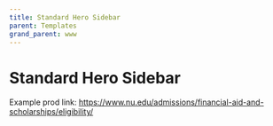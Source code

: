```yaml
---
title: Standard Hero Sidebar
parent: Templates
grand_parent: www
---
```


# Standard Hero Sidebar

Example prod link: https://www.nu.edu/admissions/financial-aid-and-scholarships/eligibility/